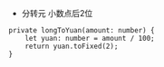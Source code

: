 - 分转元 小数点后2位
```
private longToYuan(amount: number) {
    let yuan: number = amount / 100;
    return yuan.toFixed(2);
}
```

